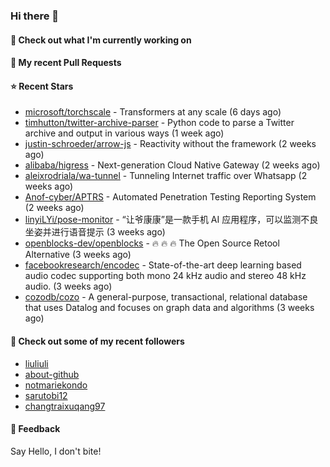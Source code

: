 ### Hi there 👋

#### 👷 Check out what I'm currently working on

#### 🔨 My recent Pull Requests


#### ⭐ Recent Stars

- [microsoft/torchscale](https://github.com/microsoft/torchscale) - Transformers at any scale (6 days ago)
- [timhutton/twitter-archive-parser](https://github.com/timhutton/twitter-archive-parser) - Python code to parse a Twitter archive and output in various ways (1 week ago)
- [justin-schroeder/arrow-js](https://github.com/justin-schroeder/arrow-js) - Reactivity without the framework (2 weeks ago)
- [alibaba/higress](https://github.com/alibaba/higress) - Next-generation Cloud Native Gateway (2 weeks ago)
- [aleixrodriala/wa-tunnel](https://github.com/aleixrodriala/wa-tunnel) - Tunneling Internet traffic over Whatsapp (2 weeks ago)
- [Anof-cyber/APTRS](https://github.com/Anof-cyber/APTRS) - Automated Penetration Testing Reporting System (2 weeks ago)
- [linyiLYi/pose-monitor](https://github.com/linyiLYi/pose-monitor) - “让爷康康”是一款手机 AI 应用程序，可以监测不良坐姿并进行语音提示 (3 weeks ago)
- [openblocks-dev/openblocks](https://github.com/openblocks-dev/openblocks) - 🔥 🔥 🔥 The Open Source Retool Alternative (3 weeks ago)
- [facebookresearch/encodec](https://github.com/facebookresearch/encodec) - State-of-the-art deep learning based audio codec supporting both mono 24 kHz audio and stereo 48 kHz audio. (3 weeks ago)
- [cozodb/cozo](https://github.com/cozodb/cozo) - A general-purpose, transactional, relational database that uses Datalog and focuses on graph data and algorithms (3 weeks ago)

#### 👯 Check out some of my recent followers

- [liuliuli](https://github.com/liuliuli)
- [about-github](https://github.com/about-github)
- [notmariekondo](https://github.com/notmariekondo)
- [sarutobi12](https://github.com/sarutobi12)
- [changtraixuqang97](https://github.com/changtraixuqang97)

#### 💬 Feedback

Say Hello, I don't bite!